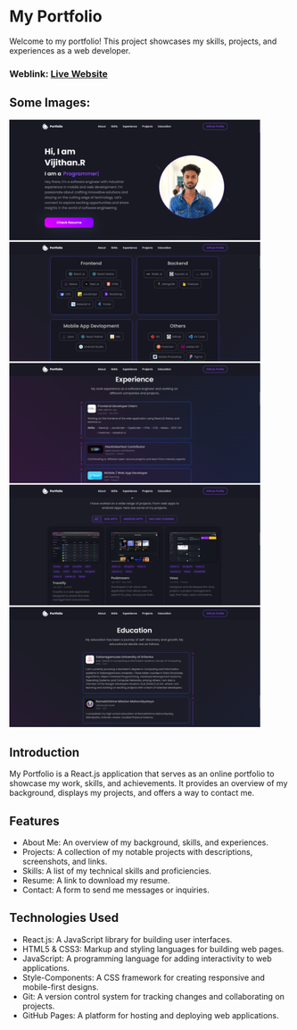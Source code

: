 # My Portfolio
Welcome to my portfolio! This project showcases my skills, projects, and experiences as a web developer.

### Weblink: [Live Website](https://raamvijith.github.io/My_Portfolio_Website/)
## Some Images:
<img width="450px;" src="https://github.com/RaamVijith/My_Portfolio_Website/blob/master/src/components/Assets/vijith%20portfolio%20(2).png?raw=true"/>
<img width="450px;" src="https://github.com/RaamVijith/My_Portfolio_Website/blob/master/src/components/Assets/vijith%20portfolio%20(3).png?raw=true"/>
<img width="450px;" src="https://github.com/RaamVijith/My_Portfolio_Website/blob/master/src/components/Assets/vijith%20portfolio%20(4).png?raw=true"/>
<img width="450px;" src="https://github.com/RaamVijith/My_Portfolio_Website/blob/master/src/components/Assets/vijith%20portfolio%20(5).png?raw=true"/>
<img width="450px;" src="https://github.com/RaamVijith/My_Portfolio_Website/blob/master/src/components/Assets/vijith%20portfolio%20(1).png?raw=true"/>


## Introduction
My Portfolio is a React.js application that serves as an online portfolio to showcase my work, skills, and achievements. It provides an overview of my background, displays my projects, and offers a way to contact me.

## Features
- About Me: An overview of my background, skills, and experiences.
- Projects: A collection of my notable projects with descriptions, screenshots, and links.
- Skills: A list of my technical skills and proficiencies.
- Resume: A link to download my resume.
- Contact: A form to send me messages or inquiries.

## Technologies Used
- React.js: A JavaScript library for building user interfaces.
- HTML5 & CSS3: Markup and styling languages for building web pages.
- JavaScript: A programming language for adding interactivity to web applications.
- Style-Components: A CSS framework for creating responsive and mobile-first designs.
- Git: A version control system for tracking changes and collaborating on projects.
- GitHub Pages: A platform for hosting and deploying web applications.




